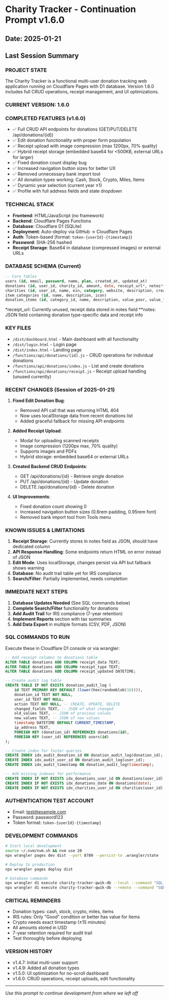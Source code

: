 # Charity Tracker - Continuation Prompt v1.6.0
## Date: 2025-01-21
## Last Session Summary

### PROJECT STATE
The Charity Tracker is a functional multi-user donation tracking web application running on Cloudflare Pages with D1 database. Version 1.6.0 includes full CRUD operations, receipt management, and UI optimizations.

### CURRENT VERSION: 1.6.0

### COMPLETED FEATURES (v1.6.0)
- ✅ Full CRUD API endpoints for donations (GET/PUT/DELETE /api/donations/{id})
- ✅ Edit donation functionality with proper form population
- ✅ Receipt upload with image compression (max 1200px, 70% quality)
- ✅ Hybrid receipt storage (embedded base64 for <500KB, external URLs for larger)
- ✅ Fixed donation count display bug
- ✅ Increased navigation button sizes for better UX
- ✅ Removed unnecessary bank import tool
- ✅ All donation types working: Cash, Stock, Crypto, Miles, Items
- ✅ Dynamic year selection (current year ±1)
- ✅ Profile with full address fields and state dropdown

### TECHNICAL STACK
- **Frontend**: HTML/JavaScript (no framework)
- **Backend**: Cloudflare Pages Functions
- **Database**: Cloudflare D1 (SQLite)
- **Deployment**: Auto-deploy via GitHub → Cloudflare Pages
- **Auth**: Token-based (format: `token-{userId}-{timestamp}`)
- **Password**: SHA-256 hashed
- **Receipt Storage**: Base64 in database (compressed images) or external URLs

### DATABASE SCHEMA (Current)
```sql
-- Core Tables
users (id, email, password, name, plan, created_at, updated_at)
donations (id, user_id, charity_id, amount, date, receipt_url*, notes**, created_at)
charities (id, user_id, name, ein, category, website, description, created_at)
item_categories (id, name, description, icon)
donation_items (id, category_id, name, description, value_poor, value_fair, value_good, value_excellent)
```
*receipt_url: Currently unused, receipt data stored in notes field
**notes: JSON field containing donation type-specific data and receipt info

### KEY FILES
- `/dist/dashboard.html` - Main dashboard with all functionality
- `/dist/login.html` - Login page
- `/dist/index.html` - Landing page
- `/functions/api/donations/[id].js` - CRUD operations for individual donations
- `/functions/api/donations/index.js` - List and create donations
- `/functions/api/donations/receipt.js` - Receipt upload handling (unused currently)

### RECENT CHANGES (Session of 2025-01-21)

1. **Fixed Edit Donation Bug**:
   - Removed API call that was returning HTML 404
   - Now uses localStorage data from recent donations list
   - Added graceful fallback for missing API endpoints

2. **Added Receipt Upload**:
   - Modal for uploading scanned receipts
   - Image compression (1200px max, 70% quality)
   - Supports images and PDFs
   - Hybrid storage: embedded base64 or external URLs

3. **Created Backend CRUD Endpoints**:
   - GET /api/donations/{id} - Retrieve single donation
   - PUT /api/donations/{id} - Update donation
   - DELETE /api/donations/{id} - Delete donation

4. **UI Improvements**:
   - Fixed donation count showing 0
   - Increased navigation button sizes (0.6rem padding, 0.95rem font)
   - Removed bank import tool from Tools menu

### KNOWN ISSUES & LIMITATIONS

1. **Receipt Storage**: Currently stores in notes field as JSON, should have dedicated column
2. **API Response Handling**: Some endpoints return HTML on error instead of JSON
3. **Edit Mode**: Uses localStorage, changes persist via API but fallback shows warning
4. **Database**: No audit trail table yet for IRS compliance
5. **Search/Filter**: Partially implemented, needs completion

### IMMEDIATE NEXT STEPS

1. **Database Updates Needed** (See SQL commands below)
2. **Complete Search/Filter** functionality for donations
3. **Add Audit Trail** for IRS compliance (7-year retention)
4. **Implement Reports** section with tax summaries
5. **Add Data Export** in multiple formats (CSV, PDF, JSON)

### SQL COMMANDS TO RUN

Execute these in Cloudflare D1 console or via wrangler:

```sql
-- Add receipt columns to donations table
ALTER TABLE donations ADD COLUMN receipt_data TEXT;
ALTER TABLE donations ADD COLUMN receipt_type TEXT;
ALTER TABLE donations ADD COLUMN receipt_updated DATETIME;

-- Create audit log table
CREATE TABLE IF NOT EXISTS donation_audit_log (
    id TEXT PRIMARY KEY DEFAULT (lower(hex(randomblob(16)))),
    donation_id TEXT NOT NULL,
    user_id TEXT NOT NULL,
    action TEXT NOT NULL, -- CREATE, UPDATE, DELETE
    changed_fields TEXT, -- JSON of what changed
    old_values TEXT, -- JSON of previous values
    new_values TEXT, -- JSON of new values
    timestamp DATETIME DEFAULT CURRENT_TIMESTAMP,
    ip_address TEXT,
    FOREIGN KEY (donation_id) REFERENCES donations(id),
    FOREIGN KEY (user_id) REFERENCES users(id)
);

-- Create index for faster queries
CREATE INDEX idx_audit_donation_id ON donation_audit_log(donation_id);
CREATE INDEX idx_audit_user_id ON donation_audit_log(user_id);
CREATE INDEX idx_audit_timestamp ON donation_audit_log(timestamp);

-- Add missing indexes for performance
CREATE INDEX IF NOT EXISTS idx_donations_user_id ON donations(user_id);
CREATE INDEX IF NOT EXISTS idx_donations_date ON donations(date);
CREATE INDEX IF NOT EXISTS idx_charities_user_id ON charities(user_id);
```

### AUTHENTICATION TEST ACCOUNT
- Email: test@example.com
- Password: password123
- Token format: `token-{userId}-{timestamp}`

### DEVELOPMENT COMMANDS
```bash
# Start local development
source ~/.nvm/nvm.sh && nvm use 20
npx wrangler pages dev dist --port 8789 --persist-to .wrangler/state

# Deploy to production
npx wrangler pages deploy dist

# Database commands
npx wrangler d1 execute charity-tracker-qwik-db --local --command "SQL_HERE"
npx wrangler d1 execute charity-tracker-qwik-db --remote --command "SQL_HERE"
```

### CRITICAL REMINDERS
- Donation types: cash, stock, crypto, miles, items
- IRS rules: Only "Good" condition or better has value for items
- Crypto needs exact timestamp (±15 minutes)
- All amounts stored in USD
- 7-year retention required for audit trail
- Test thoroughly before deploying

### VERSION HISTORY
- v1.4.7: Initial multi-user support
- v1.4.9: Added all donation types
- v1.5.0: UI optimization for no-scroll dashboard
- v1.6.0: CRUD operations, receipt uploads, edit functionality

---
*Use this prompt to continue development from where we left off*